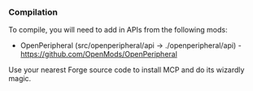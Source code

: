 ### Compilation

To compile, you will need to add in APIs from the following mods:

* OpenPeripheral (src/openperipheral/api -> ./openperipheral/api) - https://github.com/OpenMods/OpenPeripheral

Use your nearest Forge source code to install MCP and do its wizardly magic.
